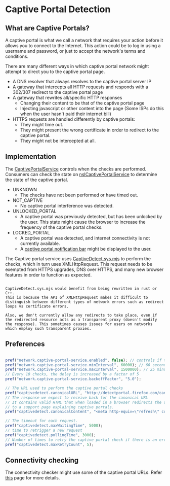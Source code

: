# Captive Portal Detection

## What are Captive Portals?
A captive portal is what we call a network that requires your action before it allows you to connect to the Internet. This action could be to log in using a username and password, or just to accept the network's terms and conditions.

There are many different ways in which captive portal network might attempt to direct you to the captive portal page.
- A DNS resolver that always resolves to the captive portal server IP
- A gateway that intercepts all HTTP requests and responds with a 302/307 redirect to the captive portal page
- A gateway that rewrites all/specific HTTP responses
    - Changing their content to be that of the captive portal page
    - Injecting javascript or other content into the page (Some ISPs do this when the user hasn't paid their internet bill)
- HTTPS requests are handled differently by captive portals:
    - They might time out.
    - They might present the wrong certificate in order to redirect to the captive portal.
    - They might not be intercepted at all.

## Implementation
The [CaptivePortalService](https://searchfox.org/mozilla-central/source/netwerk/base/CaptivePortalService.h) controls when the checks are performed. Consumers can check the state on [nsICaptivePortalService](https://searchfox.org/mozilla-central/source/netwerk/base/nsICaptivePortalService.idl) to determine the state of the captive portal.
- UNKNOWN
    - The checks have not been performed or have timed out.
- NOT_CAPTIVE
    - No captive portal interference was detected.
- UNLOCKED_PORTAL
    - A captive portal was previously detected, but has been unlocked by the user. This state might cause the browser to increase the frequency of the captive portal checks.
- LOCKED_PORTAL
    - A captive portal was detected, and internet connectivity is not currently available.
    - A [captive portal notification bar](https://searchfox.org/mozilla-central/source/browser/base/content/browser-captivePortal.js) might be displayed to the user.

The Captive portal service uses [CaptiveDetect.sys.mjs](https://searchfox.org/mozilla-central/source/toolkit/components/captivedetect/CaptiveDetect.jsm) to perform the checks, which in turn uses XMLHttpRequest.
This request needs to be exempted from HTTPS upgrades, DNS over HTTPS, and many new browser features in order to function as expected.

```{note}

CaptiveDetect.sys.mjs would benefit from being rewritten in rust or C++.
This is because the API of XMLHttpRequest makes it difficult to distinguish between different types of network errors such as redirect loops vs certificate errors.

Also, we don't currently allow any redirects to take place, even if the redirected resource acts as a transparent proxy (doesn't modify the response). This sometimes causes issues for users on networks which employ such transparent proxies.

```

## Preferences
```js

pref("network.captive-portal-service.enabled", false); // controls if the checking is performed
pref("network.captive-portal-service.minInterval", 60000); // 60 seconds
pref("network.captive-portal-service.maxInterval", 1500000); // 25 minutes
// Every 10 checks, the delay is increased by a factor of 5
pref("network.captive-portal-service.backoffFactor", "5.0");

// The URL used to perform the captive portal checks
pref("captivedetect.canonicalURL", "http://detectportal.firefox.com/canonical.html");
// The response we expect to receive back for the canonical URL
// It contains valid HTML that when loaded in a browser redirects the user
// to a support page explaining captive portals.
pref("captivedetect.canonicalContent", "<meta http-equiv=\"refresh\" content=\"0;url=https://support.mozilla.org/kb/captive-portal\"/>");

// The timeout for each request.
pref("captivedetect.maxWaitingTime", 5000);
// time to retrigger a new request
pref("captivedetect.pollingTime", 3000);
// Number of times to retry the captive portal check if there is an error or timeout.
pref("captivedetect.maxRetryCount", 5);
```

## Connectivity checking

The connectivity checker might use some of the captive portal URLs.
Refer [this](connectivity_checking.md) page for more details.
